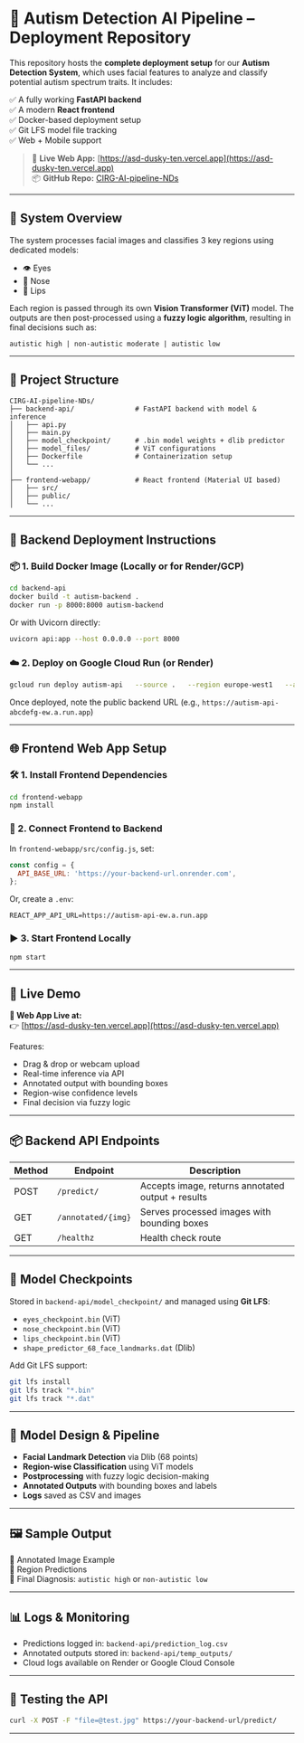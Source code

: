 
# 🧠 Autism Detection AI Pipeline – Deployment Repository

This repository hosts the **complete deployment setup** for our **Autism Detection System**, which uses facial features to analyze and classify potential autism spectrum traits. It includes:

✅ A fully working **FastAPI backend**  
✅ A modern **React frontend**  
✅ Docker-based deployment setup  
✅ Git LFS model file tracking  
✅ Web + Mobile support

> 🔗 **Live Web App:** [https://asd-dusky-ten.vercel.app](https://asd-dusky-ten.vercel.app)  
> 📦 **GitHub Repo:** [CIRG-AI-pipeline-NDs](https://github.com/pguptak/CIRG-AI-pipeline-NDs)

---

## 🧩 System Overview

The system processes facial images and classifies 3 key regions using dedicated models:

- 👁️ Eyes  
- 👃 Nose  
- 👄 Lips

Each region is passed through its own **Vision Transformer (ViT)** model. The outputs are then post-processed using a **fuzzy logic algorithm**, resulting in final decisions such as:

```
autistic high | non-autistic moderate | autistic low
```

---

## 📁 Project Structure

```
CIRG-AI-pipeline-NDs/
├── backend-api/               # FastAPI backend with model & inference
│   ├── api.py
│   ├── main.py
│   ├── model_checkpoint/      # .bin model weights + dlib predictor
│   ├── model_files/           # ViT configurations
│   ├── Dockerfile             # Containerization setup
│   └── ...
│
├── frontend-webapp/           # React frontend (Material UI based)
│   ├── src/
│   ├── public/
│   └── ...
```

---

## 🚀 Backend Deployment Instructions

### 📦 1. Build Docker Image (Locally or for Render/GCP)

```bash
cd backend-api
docker build -t autism-backend .
docker run -p 8000:8000 autism-backend
```

Or with Uvicorn directly:

```bash
uvicorn api:app --host 0.0.0.0 --port 8000
```

### ☁️ 2. Deploy on Google Cloud Run (or Render)

```bash
gcloud run deploy autism-api   --source .   --region europe-west1   --allow-unauthenticated
```

Once deployed, note the public backend URL (e.g., `https://autism-api-abcdefg-ew.a.run.app`)

---

## 🌐 Frontend Web App Setup

### 🛠️ 1. Install Frontend Dependencies

```bash
cd frontend-webapp
npm install
```

### 🔗 2. Connect Frontend to Backend

In `frontend-webapp/src/config.js`, set:

```js
const config = {
  API_BASE_URL: 'https://your-backend-url.onrender.com',
};
```

Or, create a `.env`:

```env
REACT_APP_API_URL=https://autism-api-ew.a.run.app
```

### ▶️ 3. Start Frontend Locally

```bash
npm start
```

---

## 🧪 Live Demo

**🔗 Web App Live at:**  
👉 [https://asd-dusky-ten.vercel.app](https://asd-dusky-ten.vercel.app)

Features:

- Drag & drop or webcam upload
- Real-time inference via API
- Annotated output with bounding boxes
- Region-wise confidence levels
- Final decision via fuzzy logic

---

## 📦 Backend API Endpoints

| Method | Endpoint           | Description                                  |
|--------|--------------------|----------------------------------------------|
| POST   | `/predict/`        | Accepts image, returns annotated output + results |
| GET    | `/annotated/{img}` | Serves processed images with bounding boxes  |
| GET    | `/healthz`         | Health check route                           |

---

## 📂 Model Checkpoints

Stored in `backend-api/model_checkpoint/` and managed using **Git LFS**:

- `eyes_checkpoint.bin` (ViT)
- `nose_checkpoint.bin` (ViT)
- `lips_checkpoint.bin` (ViT)
- `shape_predictor_68_face_landmarks.dat` (Dlib)

Add Git LFS support:

```bash
git lfs install
git lfs track "*.bin"
git lfs track "*.dat"
```

---

## 🧠 Model Design & Pipeline

- **Facial Landmark Detection** via Dlib (68 points)
- **Region-wise Classification** using ViT models
- **Postprocessing** with fuzzy logic decision-making
- **Annotated Outputs** with bounding boxes and labels
- **Logs** saved as CSV and images

---

## 🖼️ Sample Output

📍 Annotated Image Example  
📍 Region Predictions  
📍 Final Diagnosis: `autistic high` or `non-autistic low`


---

## 📊 Logs & Monitoring

- Predictions logged in: `backend-api/prediction_log.csv`
- Annotated outputs stored in: `backend-api/temp_outputs/`
- Cloud logs available on Render or Google Cloud Console

---



## 🧪 Testing the API

```bash
curl -X POST -F "file=@test.jpg" https://your-backend-url/predict/
```

---

